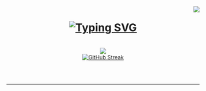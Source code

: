 <img align="right" src="https://visitor-badge.laobi.icu/badge?page_id=rh45-one.rh45-one" />

<h1 align="center">
    <a href="https://git.io/typing-svg"><img src="https://readme-typing-svg.herokuapp.com?font=Fira+Code&weight=450&size=35&duration=3000&pause=1000&color=0A88B4&center=true&vCenter=true&repeat=false&width=435&lines=Hello+World!+%F0%9F%91%8B" alt="Typing SVG" /></a>
</h1>
<br>
<div align=center>
 <picture>
  <source
    srcset="https://github-readme-stats.vercel.app/api?username=rh45-one&show_icons=true&theme=tokyonight&hide_border=true"
    media="(prefers-color-scheme: dark)"
  />
  <source
    srcset="https://github-readme-stats.vercel.app/api?username=rh45-one&show_icons=true"
    media="(prefers-color-scheme: light), (prefers-color-scheme: no-preference)"
  />
  <img src="https://github-readme-stats.vercel.app/api?username=rh45-one&show_icons=true" />
</picture>
<br/>
  <a href="https://git.io/streak-stats"><img src="https://streak-stats.demolab.com?user=rh45-one&theme=tokyonight&hide_border=true&date_format=j%20M%5B%20Y%5D&hide_current_streak=true&hide_longest_streak=true" alt="GitHub Streak" /></a>


<br/><br/>

<hr/>

<br/>
